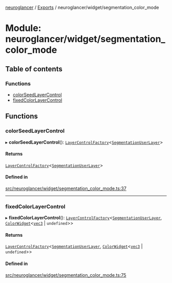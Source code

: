 [neuroglancer](../README.md) / [Exports](../modules.md) / neuroglancer/widget/segmentation\_color\_mode

# Module: neuroglancer/widget/segmentation\_color\_mode

## Table of contents

### Functions

- [colorSeedLayerControl](neuroglancer_widget_segmentation_color_mode.md#colorseedlayercontrol)
- [fixedColorLayerControl](neuroglancer_widget_segmentation_color_mode.md#fixedcolorlayercontrol)

## Functions

### colorSeedLayerControl

▸ **colorSeedLayerControl**(): [`LayerControlFactory`](../interfaces/neuroglancer_widget_layer_control.LayerControlFactory.md)<[`SegmentationUserLayer`](../classes/neuroglancer_segmentation_user_layer.SegmentationUserLayer.md)\>

#### Returns

[`LayerControlFactory`](../interfaces/neuroglancer_widget_layer_control.LayerControlFactory.md)<[`SegmentationUserLayer`](../classes/neuroglancer_segmentation_user_layer.SegmentationUserLayer.md)\>

#### Defined in

[src/neuroglancer/widget/segmentation_color_mode.ts:37](https://github.com/ActiveBrainAtlas2/neuroglancer/blob/034b457d/src/neuroglancer/widget/segmentation_color_mode.ts#L37)

___

### fixedColorLayerControl

▸ **fixedColorLayerControl**(): [`LayerControlFactory`](../interfaces/neuroglancer_widget_layer_control.LayerControlFactory.md)<[`SegmentationUserLayer`](../classes/neuroglancer_segmentation_user_layer.SegmentationUserLayer.md), [`ColorWidget`](../classes/neuroglancer_widget_color.ColorWidget.md)<[`vec3`](../classes/neuroglancer_util_geom.vec3.md) \| `undefined`\>\>

#### Returns

[`LayerControlFactory`](../interfaces/neuroglancer_widget_layer_control.LayerControlFactory.md)<[`SegmentationUserLayer`](../classes/neuroglancer_segmentation_user_layer.SegmentationUserLayer.md), [`ColorWidget`](../classes/neuroglancer_widget_color.ColorWidget.md)<[`vec3`](../classes/neuroglancer_util_geom.vec3.md) \| `undefined`\>\>

#### Defined in

[src/neuroglancer/widget/segmentation_color_mode.ts:75](https://github.com/ActiveBrainAtlas2/neuroglancer/blob/034b457d/src/neuroglancer/widget/segmentation_color_mode.ts#L75)
